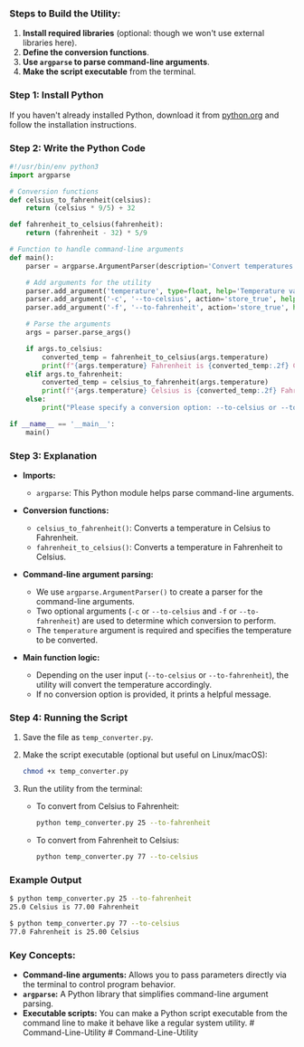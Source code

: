 ### Steps to Build the Utility:

1. **Install required libraries** (optional: though we won't use external libraries here).
2. **Define the conversion functions**.
3. **Use `argparse` to parse command-line arguments**.
4. **Make the script executable** from the terminal.

### Step 1: Install Python

If you haven't already installed Python, download it from [python.org](https://www.python.org/) and follow the installation instructions.

### Step 2: Write the Python Code

```python
#!/usr/bin/env python3
import argparse

# Conversion functions
def celsius_to_fahrenheit(celsius):
    return (celsius * 9/5) + 32

def fahrenheit_to_celsius(fahrenheit):
    return (fahrenheit - 32) * 5/9

# Function to handle command-line arguments
def main():
    parser = argparse.ArgumentParser(description='Convert temperatures between Celsius and Fahrenheit.')

    # Add arguments for the utility
    parser.add_argument('temperature', type=float, help='Temperature value to convert.')
    parser.add_argument('-c', '--to-celsius', action='store_true', help='Convert from Fahrenheit to Celsius.')
    parser.add_argument('-f', '--to-fahrenheit', action='store_true', help='Convert from Celsius to Fahrenheit.')

    # Parse the arguments
    args = parser.parse_args()

    if args.to_celsius:
        converted_temp = fahrenheit_to_celsius(args.temperature)
        print(f"{args.temperature} Fahrenheit is {converted_temp:.2f} Celsius")
    elif args.to_fahrenheit:
        converted_temp = celsius_to_fahrenheit(args.temperature)
        print(f"{args.temperature} Celsius is {converted_temp:.2f} Fahrenheit")
    else:
        print("Please specify a conversion option: --to-celsius or --to-fahrenheit")

if __name__ == '__main__':
    main()
```

### Step 3: Explanation

-  **Imports:**
   -  `argparse`: This Python module helps parse command-line arguments.
-  **Conversion functions:**

   -  `celsius_to_fahrenheit()`: Converts a temperature in Celsius to Fahrenheit.
   -  `fahrenheit_to_celsius()`: Converts a temperature in Fahrenheit to Celsius.

-  **Command-line argument parsing:**
   -  We use `argparse.ArgumentParser()` to create a parser for the command-line arguments.
   -  Two optional arguments (`-c` or `--to-celsius` and `-f` or `--to-fahrenheit`) are used to determine which conversion to perform.
   -  The `temperature` argument is required and specifies the temperature to be converted.
-  **Main function logic:**
   -  Depending on the user input (`--to-celsius` or `--to-fahrenheit`), the utility will convert the temperature accordingly.
   -  If no conversion option is provided, it prints a helpful message.

### Step 4: Running the Script

1. Save the file as `temp_converter.py`.
2. Make the script executable (optional but useful on Linux/macOS):

   ```bash
   chmod +x temp_converter.py
   ```

3. Run the utility from the terminal:

   -  To convert from Celsius to Fahrenheit:

      ```bash
      python temp_converter.py 25 --to-fahrenheit
      ```

   -  To convert from Fahrenheit to Celsius:
      ```bash
      python temp_converter.py 77 --to-celsius
      ```

### Example Output

```bash
$ python temp_converter.py 25 --to-fahrenheit
25.0 Celsius is 77.00 Fahrenheit

$ python temp_converter.py 77 --to-celsius
77.0 Fahrenheit is 25.00 Celsius
```

### Key Concepts:

-  **Command-line arguments:** Allows you to pass parameters directly via the terminal to control program behavior.
-  **`argparse`:** A Python library that simplifies command-line argument parsing.
-  **Executable scripts:** You can make a Python script executable from the command line to make it behave like a regular system utility.
#   C o m m a n d - L i n e - U t i l i t y  
 #   C o m m a n d - L i n e - U t i l i t y  
 
